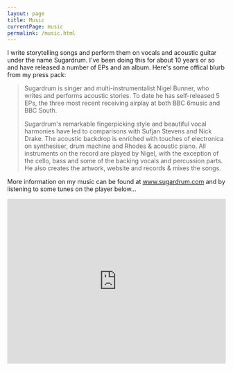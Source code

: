 ```yaml
---
layout: page
title: Music
currentPage: music
permalink: /music.html
---
```


<p>I write storytelling songs and perform them on vocals and acoustic guitar under the name Sugardrum. I've been doing this for about 10 years or so and have released a number of EPs and an album. Here's some offical blurb from my press pack:</p>

<blockquote><p>Sugardrum is singer and multi-instrumentalist Nigel Bunner, who writes and performs acoustic stories. To date he has self-released 5 EPs, the three most recent receiving airplay at both BBC 6music and BBC South.</p>

<p>Sugardrum's remarkable fingerpicking style and beautiful vocal harmonies have led to comparisons with Sufjan Stevens and Nick Drake. The acoustic backdrop is enriched with touches of electronica on synthesiser, drum machine and Rhodes & acoustic piano. All  instruments on the record are played by Nigel, with the exception of the cello, bass and some of the backing vocals and percussion parts. He also creates the artwork, website and records & mixes the songs.</p>
</blockquote>

<p>More information on my music can be found at <a href="http://www.sugardrum.com/" target="_new">www.sugardrum.com</a> and by listening to some tunes on the player below&#8230;</p>

<div class="soundcloud_player"><iframe width="100%" height="380" scrolling="no" frameborder="no" src="http://w.soundcloud.com/player/?url=http%3A%2F%2Fapi.soundcloud.com%2Fplaylists%2F678398&amp;auto_play=false&amp;show_artwork=true&amp;color=A7CBCF"></iframe></div>
							
